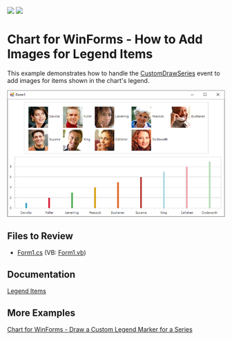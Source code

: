 <!-- default badges list -->
[![](https://img.shields.io/badge/Open_in_DevExpress_Support_Center-FF7200?style=flat-square&logo=DevExpress&logoColor=white)](https://supportcenter.devexpress.com/ticket/details/E2123)
[![](https://img.shields.io/badge/📖_How_to_use_DevExpress_Examples-e9f6fc?style=flat-square)](https://docs.devexpress.com/GeneralInformation/403183)
<!-- default badges end -->

# Chart for WinForms - How to Add Images for Legend Items

This example demonstrates how to handle the [CustomDrawSeries](https://docs.devexpress.com/WindowsForms/DevExpress.XtraCharts.ChartControl.CustomDrawSeries?v=22.2&f=CustomDrawSeries) event to add images for items shown in the chart's legend.

![Chart](./images/Chart.png)

## Files to Review

* [Form1.cs](./CS/Form1.cs) (VB: [Form1.vb](./VB/Form1.vb))

## Documentation

[Legend Items](https://docs.devexpress.com/WindowsForms/115949/controls-and-libraries/chart-control/legends/legend-items?v=22.2&p=netframework)

## More Examples

[Chart for WinForms - Draw a Custom Legend Marker for a Series](https://github.com/DevExpress-Examples/winforms-chart-draw-a-custom-legend-marker-for-a-series)







